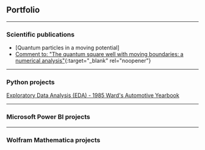 ## Portfolio

---


### Scientific publications

- [Quantum particles in a moving potential]<a href="https://iopscience.iop.org/article/10.1088/1402-4896/ab80e6/meta"></a>
- [Comment to: "The quantum square well with moving boundaries: a numerical analysis"](https://arxiv.org/abs/1810.11350){:target="_blank" rel="noopener"}

---

### Python projects

[Exploratory Data Analysis (EDA) - 1985 Ward's Automotive Yearbook](https://github.com/MiguelAhumada/MiguelAhumada.github.io/blob/main/python/Automobile/Automobile.md)



---

### Microsoft Power BI projects


---

### Wolfram Mathematica projects
